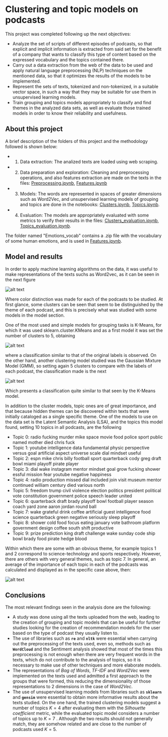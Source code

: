 # Clustering and topic models on podcasts

This project was completed following up the next objectives:

* Analyze the set of scripts of different episodes of podcasts, so that explicit and implicit information is extracted from said set for the benefit of a company that wants to classify this type of content based on the expressed vocabulary and the topics contained there.
* Carry out a data extraction from the web of the data to be used and apply natural language preprocessing (NLP) techniques on the mentioned data, so that it optimizes the results of the models to be implemented.
* Represent the sets of texts, tokenized and non-tokenized, in a suitable vector space, in such a way that they may be suitable for use them in unsupervised learning models.
* Train grouping and topics models appropriately to classify and find themes in the analyzed data sets, as well as evaluate those trained models in order to know their reliability and usefulness.

## About this project

A brief description of the folders of this project and the methodology followed is shown below:

* 1. Data extraction: The analized texts are loaded using web scraping.
* 2. Data preparation and exploration: Cleaning and preprocessing operations, and also features extraction are made on the texts in the files: [Preprocessing.ipynb](https://github.com/cagutierrezgu/My_Portfolio/blob/196d47d1b5194837e198d295002a3245cd312f65/Podcast%20topic%20classification/2.%20Data%20preparation%20and%20exploration/1.%20Preprocessing.ipynb), [Features.ipynb](https://github.com/cagutierrezgu/My_Portfolio/blob/196d47d1b5194837e198d295002a3245cd312f65/Podcast%20topic%20classification/2.%20Data%20preparation%20and%20exploration/2.%20Features.ipynb)
* 3. Models: The words are represented in spaces of greater dimensions such as Word2Vec, and unsupervised learning models of grouping and topics are done in the notebooks: [Clusters.ipynb](https://github.com/cagutierrezgu/My_Portfolio/blob/196d47d1b5194837e198d295002a3245cd312f65/Podcast%20topic%20classification/3.%20Models/1.%20Clusters.ipynb), [Topics.ipynb](https://github.com/cagutierrezgu/My_Portfolio/blob/196d47d1b5194837e198d295002a3245cd312f65/Podcast%20topic%20classification/3.%20Models/2.%20Topics.ipynb).
* 4. Evaluation: The models are appropriately evaluated with some metrics to verify their results in the files: [Clusters_evaluation.ipynb](https://github.com/cagutierrezgu/My_Portfolio/blob/196d47d1b5194837e198d295002a3245cd312f65/Podcast%20topic%20classification/4.%20Evaluation/1.%20Clusters_evaluation.ipynb), [Topics_evaluation.ipynb](https://github.com/cagutierrezgu/My_Portfolio/blob/196d47d1b5194837e198d295002a3245cd312f65/Podcast%20topic%20classification/4.%20Evaluation/2.%20Topics_evaluation.ipynb).

The folder named "Emotions_vocab" contains a .zip file with the vocabulary of some human emotions, and is used in [Features.ipynb](https://github.com/cagutierrezgu/My_Portfolio/blob/196d47d1b5194837e198d295002a3245cd312f65/Podcast%20topic%20classification/2.%20Data%20preparation%20and%20exploration/2.%20Features.ipynb).

## Model and results

In order to apply machine learning algorithms on the data, it was useful to make representations of the texts suchs as Word2vec, as it can be seen in the next figure

![alt text](image/word2vec.png)

Where color distinction was made for each of the podcasts to be studied. At first glance, some clusters can be seen that seem to be distinguished by the theme of each podcast, and this is precisely what was studied with some models in the model section.

One of the most used and simple models for grouping tasks is K-Means, for which it was used sklearn.cluster.KMeans and as a first model it was set the number of clusters to 5, obtaining

![alt text](image/k-means.png)

where a classification similar to that of the original labels is observed. On the other hand, another clustering model studied was the Gaussian Mixture Model (GMM), so setting again 5 clusters to compare with the labels of each podcast, the classification made is the next

![alt text](image/gmm.png)

Which presents a classification quite similar to that seen by the K-Means model.

In addition to the cluster models, topic ones are of great importance, and that because hidden themes can be discovered within texts that were initially cataloged as a single specific theme. One of the models to use on the data set is the Latent Semantic Analysis (LSA), and the topics this model found, setting 10 topics in all podcasts, are the following

* Topic 0: radio fucking murder mike space movie food police sport public named mother died chris fuck
* Topic 1: youtube intelligence data fundamental physic perspective versus goal artificial aspect universe scale dial mindset useful
* Topic 2: espn mike chris billy football sport quarterback cody greg draft bowl miami playoff pirate player
* Topic 3: dial wake instagram mentor mindset goal grow fucking shower essful mission fear youtube negative happiness
* Topic 4: radio production missed dial included join visit museum mentor continued william century died various north
* Topic 5: freedom trump civil violence election politics president political vote constitution government police speech leader united
* Topic 6: quarterback draft brady playoff bowl football player season coach yard zone aaron jordan round ball
* Topic 7: wake grateful drink coffee artificial guest intelligence food science quarterback green negative seriously sleep playoff
* Topic 8: shower cold food focus eating january vote bathroom platform government design coffee south shift productive
* Topic 9: prize prediction king draft challenge wake sunday code ship bowl brady food pirate hedge blood

Within which there are some with an obvious theme, for example topics 1 and 2 correspond to science-technology and sports respectively. However, there are others with very general themes, such as topic 7. In general, an average of the importance of each topic in each of the podcasts was calculated and displayed as in the specific case above, then:

![alt text](image/topics.png)

## Conclusions

The most relevant findings seen in the analysis done are the following:

* A study was done using all the texts uploaded from the web, leading to the creation of grouping and topic models that can be useful for further studies looking for the creation of recommendation models for the user based on the type of podcast they usually listen to.
* The use of libraries such as **`re`** and **`nltk`** were essential when carrying out the preprocessing of the texts used, even so, methods such as **`WordCloud`** and the Sentiment analysis showed that most of the times this preprocessing is not enough when there are very frequent words in the texts, which do not contribute to the analysis of topics, so it is necessary to make use of other techniques and more elaborate models.
* The representations of *Bag of Words*, *TF-IDF* and *Word2Vec* were implemented on the texts used and admitted a first approach to the groups that were formed, this reducing the dimensionality of those representations to 2 dimensions in the case of *Word2Vec*.
* The use of unsupervised learning models from libraries such as **`sklearn`** and **`gensim`** were essential to obtain more informative results about the texts studied. On the one hand, the trained clustering models suggest a number of topics $K=4$ after evaluating them with the *Silhouette coefficient* metric, while the evaluated topic model considers a number of topics up to $K=7$ . Although the two results should not generally match, they are somehow related and are close to the number of podcasts used $K=5$.
